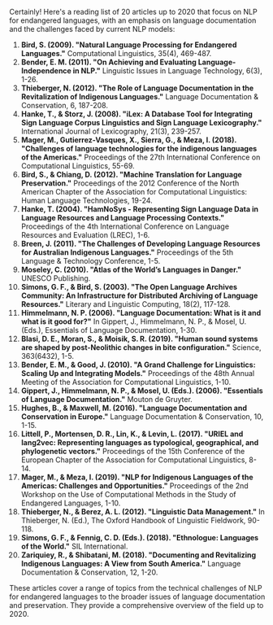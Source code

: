 Certainly! Here's a reading list of 20 articles up to 2020 that focus on NLP for endangered languages, with an emphasis on language documentation and the challenges faced by current NLP models:

1. **Bird, S. (2009). "Natural Language Processing for Endangered Languages."** Computational Linguistics, 35(4), 469-487.
2. **Bender, E. M. (2011). "On Achieving and Evaluating Language-Independence in NLP."** Linguistic Issues in Language Technology, 6(3), 1-26.
3. **Thieberger, N. (2012). "The Role of Language Documentation in the Revitalization of Indigenous Languages."** Language Documentation & Conservation, 6, 187-208.
4. **Hanke, T., & Storz, J. (2008). "iLex: A Database Tool for Integrating Sign Language Corpus Linguistics and Sign Language Lexicography."** International Journal of Lexicography, 21(3), 239-257.
5. **Mager, M., Gutierrez-Vasques, X., Sierra, G., & Meza, I. (2018). "Challenges of language technologies for the indigenous languages of the Americas."** Proceedings of the 27th International Conference on Computational Linguistics, 55-69.
6. **Bird, S., & Chiang, D. (2012). "Machine Translation for Language Preservation."** Proceedings of the 2012 Conference of the North American Chapter of the Association for Computational Linguistics: Human Language Technologies, 19-24.
7. **Hanke, T. (2004). "HamNoSys - Representing Sign Language Data in Language Resources and Language Processing Contexts."** Proceedings of the 4th International Conference on Language Resources and Evaluation (LREC), 1-6.
8. **Breen, J. (2011). "The Challenges of Developing Language Resources for Australian Indigenous Languages."** Proceedings of the 5th Language & Technology Conference, 1-5.
9. **Moseley, C. (2010). "Atlas of the World’s Languages in Danger."** UNESCO Publishing.
10. **Simons, G. F., & Bird, S. (2003). "The Open Language Archives Community: An Infrastructure for Distributed Archiving of Language Resources."** Literary and Linguistic Computing, 18(2), 117-128.
11. **Himmelmann, N. P. (2006). "Language Documentation: What is it and what is it good for?"** In Gippert, J., Himmelmann, N. P., & Mosel, U. (Eds.), Essentials of Language Documentation, 1-30.
12. **Blasi, D. E., Moran, S., & Moisik, S. R. (2019). "Human sound systems are shaped by post-Neolithic changes in bite configuration."** Science, 363(6432), 1-5.
13. **Bender, E. M., & Good, J. (2010). "A Grand Challenge for Linguistics: Scaling Up and Integrating Models."** Proceedings of the 48th Annual Meeting of the Association for Computational Linguistics, 1-10.
14. **Gippert, J., Himmelmann, N. P., & Mosel, U. (Eds.). (2006). "Essentials of Language Documentation."** Mouton de Gruyter.
15. **Hughes, B., & Maxwell, M. (2016). "Language Documentation and Conservation in Europe."** Language Documentation & Conservation, 10, 1-15.
16. **Littell, P., Mortensen, D. R., Lin, K., & Levin, L. (2017). "URIEL and lang2vec: Representing languages as typological, geographical, and phylogenetic vectors."** Proceedings of the 15th Conference of the European Chapter of the Association for Computational Linguistics, 8-14.
17. **Mager, M., & Meza, I. (2019). "NLP for Indigenous Languages of the Americas: Challenges and Opportunities."** Proceedings of the 2nd Workshop on the Use of Computational Methods in the Study of Endangered Languages, 1-10.
18. **Thieberger, N., & Berez, A. L. (2012). "Linguistic Data Management."** In Thieberger, N. (Ed.), The Oxford Handbook of Linguistic Fieldwork, 90-118.
19. **Simons, G. F., & Fennig, C. D. (Eds.). (2018). "Ethnologue: Languages of the World."** SIL International.
20. **Zariquiey, R., & Shibatani, M. (2018). "Documenting and Revitalizing Indigenous Languages: A View from South America."** Language Documentation & Conservation, 12, 1-20.

These articles cover a range of topics from the technical challenges of NLP for endangered languages to the broader issues of language documentation and preservation. They provide a comprehensive overview of the field up to 2020.